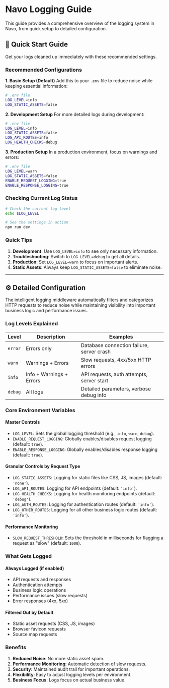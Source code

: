 # Navo Logging Guide

This guide provides a comprehensive overview of the logging system in Navo, from quick setup to detailed configuration.

## 🚀 Quick Start Guide

Get your logs cleaned up immediately with these recommended settings.

### Recommended Configurations

**1. Basic Setup (Default)**
Add this to your `.env` file to reduce noise while keeping essential information:

```bash
# .env file
LOG_LEVEL=info
LOG_STATIC_ASSETS=false
```

**2. Development Setup**
For more detailed logs during development:

```bash
# .env file
LOG_LEVEL=info
LOG_STATIC_ASSETS=false
LOG_API_ROUTES=info
LOG_HEALTH_CHECKS=debug
```

**3. Production Setup**
In a production environment, focus on warnings and errors:

```bash
# .env file
LOG_LEVEL=warn
LOG_STATIC_ASSETS=false
ENABLE_REQUEST_LOGGING=true
ENABLE_RESPONSE_LOGGING=true
```

### Checking Current Log Status

```bash
# Check the current log level
echo $LOG_LEVEL

# See the settings in action
npm run dev
```

### Quick Tips

1.  **Development**: Use `LOG_LEVEL=info` to see only necessary information.
2.  **Troubleshooting**: Switch to `LOG_LEVEL=debug` to get all details.
3.  **Production**: Set `LOG_LEVEL=warn` to focus on important alerts.
4.  **Static Assets**: Always keep `LOG_STATIC_ASSETS=false` to eliminate noise.

---

## ⚙️ Detailed Configuration

The intelligent logging middleware automatically filters and categorizes HTTP requests to reduce noise while maintaining visibility into important business logic and performance issues.

### Log Levels Explained

| Level   | Description              | Examples                                  |
| ------- | ------------------------ | ----------------------------------------- |
| `error` | Errors only              | Database connection failure, server crash |
| `warn`  | Warnings + Errors        | Slow requests, 4xx/5xx HTTP errors        |
| `info`  | Info + Warnings + Errors | API requests, auth attempts, server start |
| `debug` | All logs                 | Detailed parameters, verbose debug info   |

### Core Environment Variables

#### Master Controls

- `LOG_LEVEL`: Sets the global logging threshold (e.g., `info`, `warn`, `debug`).
- `ENABLE_REQUEST_LOGGING`: Globally enables/disables request logging (default: `true`).
- `ENABLE_RESPONSE_LOGGING`: Globally enables/disables response logging (default: `true`).

#### Granular Controls by Request Type

- `LOG_STATIC_ASSETS`: Logging for static files like CSS, JS, images (default: `'none'`).
- `LOG_API_ROUTES`: Logging for API endpoints (default: `'info'`).
- `LOG_HEALTH_CHECKS`: Logging for health monitoring endpoints (default: `'debug'`).
- `LOG_AUTH_ROUTES`: Logging for authentication routes (default: `'info'`).
- `LOG_OTHER_ROUTES`: Logging for all other business logic routes (default: `'info'`).

#### Performance Monitoring

- `SLOW_REQUEST_THRESHOLD`: Sets the threshold in milliseconds for flagging a request as "slow" (default: `1000`).

### What Gets Logged

#### Always Logged (if enabled)

- API requests and responses
- Authentication attempts
- Business logic operations
- Performance issues (slow requests)
- Error responses (4xx, 5xx)

#### Filtered Out by Default

- Static asset requests (CSS, JS, images)
- Browser favicon requests
- Source map requests

### Benefits

1.  **Reduced Noise**: No more static asset spam.
2.  **Performance Monitoring**: Automatic detection of slow requests.
3.  **Security**: Maintained audit trail for important operations.
4.  **Flexibility**: Easy to adjust logging levels per environment.
5.  **Business Focus**: Logs focus on actual business value.

